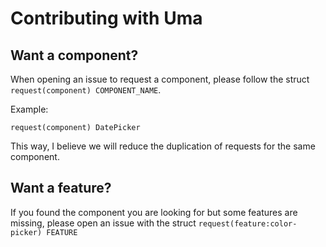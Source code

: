 # Contributing with Uma

## Want a component?

When opening an issue to request a component, please follow the struct ```request(component) COMPONENT_NAME```.

Example:

```request(component) DatePicker```

This way, I believe we will reduce the duplication of requests for the same component.

## Want a feature?

If you found the component you are looking for but some features are missing, please open an issue with the struct ```request(feature:color-picker) FEATURE```
